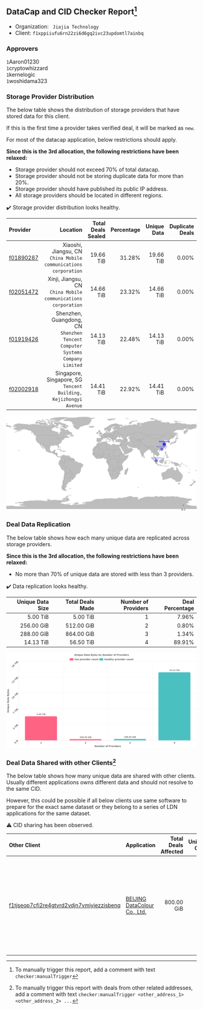 ## DataCap and CID Checker Report[^1]
 - Organization: ` Jiajia Technology`
 - Client: `f1xppiiufu6rn22zi6d6gq2ivc23updomtl7ainbq`
### Approvers
`1`Aaron01230<br/>`1`cryptowhizzard<br/>`1`kernelogic<br/>`1`woshidama323

### Storage Provider Distribution
The below table shows the distribution of storage providers that have stored data for this client.

If this is the first time a provider takes verified deal, it will be marked as `new`.

For most of the datacap application, below restrictions should apply.

**Since this is the 3rd allocation, the following restrictions have been relaxed:**
 - Storage provider should not exceed 70% of total datacap.
 - Storage provider should not be storing duplicate data for more than 20%.
 - Storage provider should have published its public IP address.
 - All storage providers should be located in different regions.

✔️ Storage provider distribution looks healthy.

| Provider                                              |                                                                        Location | Total Deals Sealed | Percentage | Unique Data | Duplicate Deals |
| :---------------------------------------------------- | ------------------------------------------------------------------------------: | -----------------: | ---------: | ----------: | --------------: |
| [f01890287](https://filfox.info/en/address/f01890287) |              Xiaoshi, Jiangsu, CN<br/>`China Mobile communications corporation` |          19.66 TiB |     31.28% |   19.66 TiB |           0.00% |
| [f02051472](https://filfox.info/en/address/f02051472) |                Xinji, Jiangsu, CN<br/>`China Mobile communications corporation` |          14.66 TiB |     23.32% |   14.66 TiB |           0.00% |
| [f01919426](https://filfox.info/en/address/f01919426) | Shenzhen, Guangdong, CN<br/>`Shenzhen Tencent Computer Systems Company Limited` |          14.13 TiB |     22.48% |   14.13 TiB |           0.00% |
| [f02002918](https://filfox.info/en/address/f02002918) |             Singapore, Singapore, SG<br/>`Tencent Building, Kejizhongyi Avenue` |          14.41 TiB |     22.92% |   14.41 TiB |           0.00% |

<img src="https://raw.githubusercontent.com/data-preservation-programs/filplus-checker-assets/main/filecoin-project/filecoin-plus-large-datasets/issues/1148/1689183407107.png"/>

### Deal Data Replication
The below table shows how each many unique data are replicated across storage providers.


**Since this is the 3rd allocation, the following restrictions have been relaxed:**
- No more than 70% of unique data are stored with less than 3 providers.

✔️ Data replication looks healthy.

| Unique Data Size | Total Deals Made | Number of Providers | Deal Percentage |
| ---------------: | ---------------: | ------------------: | --------------: |
|         5.00 TiB |         5.00 TiB |                   1 |           7.96% |
|       256.00 GiB |       512.00 GiB |                   2 |           0.80% |
|       288.00 GiB |       864.00 GiB |                   3 |           1.34% |
|        14.13 TiB |        56.50 TiB |                   4 |          89.91% |

<img src="https://raw.githubusercontent.com/data-preservation-programs/filplus-checker-assets/main/filecoin-project/filecoin-plus-large-datasets/issues/1148/1689183408398.png"/>

### Deal Data Shared with other Clients[^3]
The below table shows how many unique data are shared with other clients.
Usually different applications owns different data and should not resolve to the same CID.

However, this could be possible if all below clients use same software to prepare for the exact same dataset or they belong to a series of LDN applications for the same dataset.

⚠️ CID sharing has been observed.

| Other Client                                                                                                          | Application                                                                                                    | Total Deals Affected | Unique CIDs | Approvers                                                                                                                                                                                                                                                                                 |
| :-------------------------------------------------------------------------------------------------------------------- | :------------------------------------------------------------------------------------------------------------- | -------------------: | ----------: | :---------------------------------------------------------------------------------------------------------------------------------------------------------------------------------------------------------------------------------------------------------------------------------------- |
| [f1tjseop7cfi2re4gtvrd2vdjn7vmiyiezzisbenq](https://filfox.info/en/address/f1tjseop7cfi2re4gtvrd2vdjn7vmiyiezzisbenq) | [BEIJING DataColour Co\., Ltd\.](https://github.com/filecoin-project/filecoin-plus-large-datasets/issues/1358) |           800.00 GiB |          17 | `1`bq1024<br/>`1`igoovo<br/>`1`kernelogic<br/>`1`laurarenpanda<br/>`1`luobin544<br/>`1`METAVERSEDATAMINING<br/>`1`NDLABS-Leo<br/>`1`NewHuoPool<br/>`2`newwebgroup<br/>`1`NiwanDao<br/>`1`stcouldlisa<br/>`1`SuperChaiChai<br/>`1`sxxfuture-official<br/>`1`Tom-OriginStorage<br/>`1`zcfil |

[^1]: To manually trigger this report, add a comment with text `checker:manualTrigger`

[^2]: Deals from those addresses are combined into this report as they are specified with `checker:manualTrigger`

[^3]: To manually trigger this report with deals from other related addresses, add a comment with text `checker:manualTrigger <other_address_1> <other_address_2> ...`
